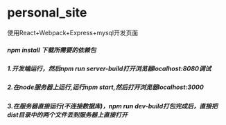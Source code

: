 # personal_site
使用React+Webpack+Express+mysql开发页面

##### npm install 下载所需要的依赖包
##### 1.开发端运行，然后npm run server-build打开浏览器localhost:8080调试
##### 2.在node服务器上运行,运行npm start,然后打开浏览器localhost:3000
##### 3.在服务器直接运行(不连接数据库)，npm run dev-build打包完成后，直接把dist目录中的两个文件丢到服务器上直接打开


